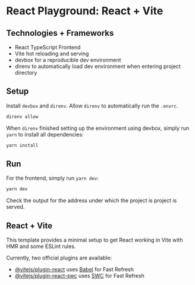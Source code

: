 # React Playground: React + Vite

## Technologies + Frameworks

- React TypeScript Frontend
- Vite hot reloading and serving
- devbox for a reproducible dev environment
- direnv to automatically load dev environment when entering project directory

## Setup

Install `devbox` and `direnv`.
Allow `direnv` to automatically run the `.envrc`.

```bash
direnv allow
```

When `direnv` finished setting up the environment using devbox, simply run `yarn` to install all dependencies:
```bash
yarn install
```

## Run

For the frontend, simply run `yarn dev`:
```bash
yarn dev
```
Check the output for the address under which the project is project is served.

## React + Vite

This template provides a minimal setup to get React working in Vite with HMR and some ESLint rules.

Currently, two official plugins are available:

- [@vitejs/plugin-react](https://github.com/vitejs/vite-plugin-react/blob/main/packages/plugin-react/README.md) uses [Babel](https://babeljs.io/) for Fast Refresh
- [@vitejs/plugin-react-swc](https://github.com/vitejs/vite-plugin-react-swc) uses [SWC](https://swc.rs/) for Fast Refresh
